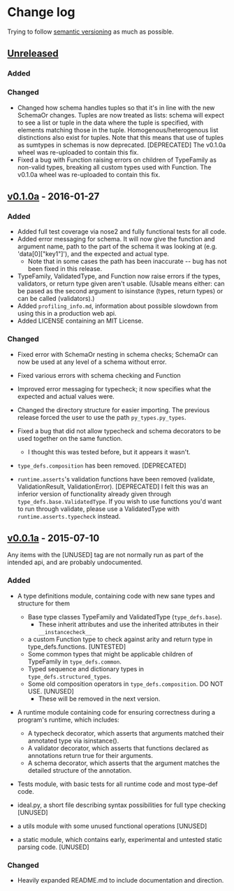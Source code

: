 # Change log

Trying to follow [semantic versioning](http://semver.org) as much as possible.

## [Unreleased][unreleased]

### Added

### Changed

- Changed how schema handles tuples so that it's in line with the new SchemaOr changes.  Tuples are now treated as lists:
  schema will expect to see a list or tuple in the data where the tuple is specified, with elements matching those in the tuple.
  Homogenous/heterogenous list distinctions also exist for tuples.  Note that this means that use of tuples as sumtypes in schemas
  is now deprecated. [DEPRECATED]
  The v0.1.0a wheel was re-uploaded to contain this fix.
- Fixed a bug with Function raising errors on children of TypeFamily as non-valid types, breaking all custom types used with Function.
  The v0.1.0a wheel was re-uploaded to contain this fix.

## [v0.1.0a] - 2016-01-27

### Added

- Added full test coverage via nose2 and fully functional tests for all code.
- Added error messaging for schema. It will now give the function and argument name, path to the part of the schema it was looking at
    (e.g. 'data[0]["key1"]'), and the expected and actual type.
    - Note that in some cases the path has been inaccurate -- bug has not been fixed in this release.
- TypeFamily, ValidatedType, and Function now raise errors if the types, validators, or return type given aren't usable.
  (Usable means either: can be pased as the second argument to isinstance (types, return types) or can be called (validators).)
- Added `profiling_info.md`, information about possible slowdown from using this in a production web api.
- Added LICENSE containing an MIT License.

### Changed

- Fixed error with SchemaOr nesting in schema checks; SchemaOr can now be used at any level of a schema without error.
- Fixed various errors with schema checking and Function
- Improved error messaging for typecheck; it now specifies what the expected and actual values were.
- Changed the directory structure for easier importing.  The previous release forced the user to use the path `py_types.py_types`.
- Fixed a bug that did not allow typecheck and schema decorators to be used together on the same function.
  - I thought this was tested before, but it appears it wasn't.

- `type_defs.composition` has been removed. [DEPRECATED]
- `runtime.asserts`'s validation functions have been removed (validate, ValidationResult, ValidationError). [DEPRECATED]
    I felt this was an inferior version of functionality already given through `type_defs.base.ValidatedType`.
    If you wish to use functions you'd want to run through validate, please use a ValidatedType with `runtime.asserts.typecheck` instead.


## [v0.0.1a] - 2015-07-10
Any items with the [UNUSED] tag are not normally run as part of the intended api, and are probably undocumented.

### Added
- A type definitions module, containing code with new sane types and structure for them
  - Base type classes TypeFamily and ValidatedType (`type_defs.base`).
    - These inherit attributes and use the inherited attributes in their `__instancecheck__`
  - a custom Function type to check against arity and return type in type_defs.functions. [UNTESTED]
  - Some common types that might be applicable children of TypeFamily in `type_defs.common`.
  - Typed sequence and dictionary types in `type_defs.structured_types`.
  - Some old composition operators in `type_defs.composition`. DO NOT USE. [UNUSED]
    - These will be removed in the next version.

- A runtime module containing code for ensuring correctness during a program's runtime, which includes:
  - A typecheck decorator, which asserts that arguments matched their annotated type via isinstance().
  - A validator decorator, which asserts that functions declared as annotations return true for their arguments.
  - A schema decorator, which asserts that the argument matches the detailed structure of the annotation.

- Tests module, with basic tests for all runtime code and most type-def code.

- ideal.py, a short file describing syntax possibilities for full type checking [UNUSED]
- a utils module with some unused functional operations [UNUSED]
- a static module, which contains early, experimental and untested static parsing code. [UNUSED]

### Changed
- Heavily expanded README.md to include documentation and direction.


[unreleased]: https://github.com/zekna/py-types/compare/v0.1.0a...HEAD
[v0.1.0a]: https://github.com/zekna/py-types/releases/tag/v0.1.0a
[v0.0.1a]: https://github.com/zekna/py-types/releases/tag/v0.0.1a
